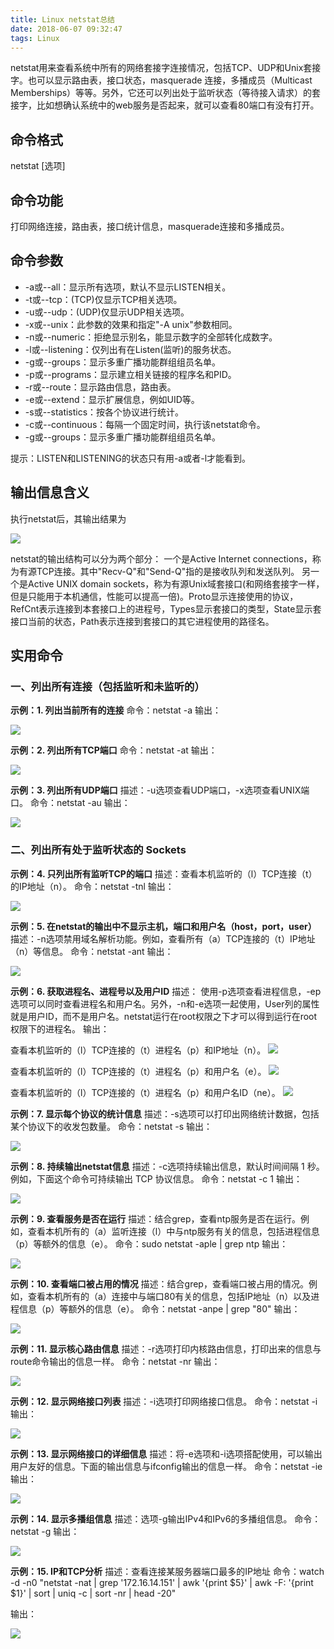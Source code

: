 ```yaml
---
title: Linux netstat总结
date: 2018-06-07 09:32:47
tags: Linux
---
```


netstat用来查看系统中所有的网络套接字连接情况，包括TCP、UDP和Unix套接字。也可以显示路由表，接口状态，masquerade 连接，多播成员（Multicast Memberships）等等。另外，它还可以列出处于监听状态（等待接入请求）的套接字，比如想确认系统中的web服务是否起来，就可以查看80端口有没有打开。

<!-- more -->
## 命令格式
netstat [选项]

## 命令功能
打印网络连接，路由表，接口统计信息，masquerade连接和多播成员。

## 命令参数

- -a或--all：显示所有选项，默认不显示LISTEN相关。
- -t或--tcp：(TCP)仅显示TCP相关选项。
- -u或--udp：(UDP)仅显示UDP相关选项。
- -x或--unix：此参数的效果和指定"-A unix"参数相同。
- -n或--numeric：拒绝显示别名，能显示数字的全部转化成数字。
- -l或--listening：仅列出有在Listen(监听)的服务状态。
- -g或--groups：显示多重广播功能群组组员名单。
- -p或--programs：显示建立相关链接的程序名和PID。
- -r或--route：显示路由信息，路由表。
- -e或--extend：显示扩展信息，例如UID等。
- -s或--statistics：按各个协议进行统计。
- -c或--continuous：每隔一个固定时间，执行该netstat命令。
- -g或--groups：显示多重广播功能群组组员名单。

提示：LISTEN和LISTENING的状态只有用-a或者-l才能看到。

## 输出信息含义
执行netstat后，其输出结果为

![](http://p9xqnn501.bkt.clouddn.com/netstat/netstat.png)

netstat的输出结构可以分为两个部分：
一个是Active Internet connections，称为有源TCP连接。其中"Recv-Q"和"Send-Q"指的是接收队列和发送队列。
另一个是Active UNIX domain sockets，称为有源Unix域套接口(和网络套接字一样，但是只能用于本机通信，性能可以提高一倍)。Proto显示连接使用的协议，RefCnt表示连接到本套接口上的进程号，Types显示套接口的类型，State显示套接口当前的状态，Path表示连接到套接口的其它进程使用的路径名。

## 实用命令

### 一、列出所有连接（包括监听和未监听的）
**示例：1. 列出当前所有的连接**
命令：netstat -a
输出：

![](http://p9xqnn501.bkt.clouddn.com/netstat/netstat-a.png)


**示例：2. 列出所有TCP端口**
命令：netstat -at
输出：

![](http://p9xqnn501.bkt.clouddn.com/netstat/netstat-at.png)


**示例：3. 列出所有UDP端口**
描述：-u选项查看UDP端口，-x选项查看UNIX端口。
命令：netstat -au
输出：

![](http://p9xqnn501.bkt.clouddn.com/netstat/netstat-au.png)


### 二、列出所有处于监听状态的 Sockets

**示例：4. 只列出所有监听TCP的端口**
描述：查看本机监听的（l）TCP连接（t）的IP地址（n）。
命令：netstat -tnl
输出：

![](http://p9xqnn501.bkt.clouddn.com/netstat/netstat-tnl.png)


**示例：5. 在netstat的输出中不显示主机，端口和用户名（host，port，user）**
描述：-n选项禁用域名解析功能。例如，查看所有（a）TCP连接的（t）IP地址（n）等信息。
命令：netstat -ant
输出：

![](http://p9xqnn501.bkt.clouddn.com/netstat/netstat-ant.png)

**示例：6. 获取进程名、进程号以及用户ID**
描述：
使用-p选项查看进程信息，-ep选项可以同时查看进程名和用户名。另外，-n和-e选项一起使用，User列的属性就是用户ID，而不是用户名。netstat运行在root权限之下才可以得到运行在root权限下的进程名。
输出：

查看本机监听的（l）TCP连接的（t）进程名（p）和IP地址（n）。
![](http://p9xqnn501.bkt.clouddn.com/netstat/netstat-tnlp.png)

查看本机监听的（l）TCP连接的（t）进程名（p）和用户名（e）。
![](http://p9xqnn501.bkt.clouddn.com/netstat/netstat-tlpe.png)

查看本机监听的（l）TCP连接的（t）进程名（p）和用户名ID（ne）。
![](http://p9xqnn501.bkt.clouddn.com/netstat/netstat-tlpen.png)

**示例：7. 显示每个协议的统计信息**
描述：-s选项可以打印出网络统计数据，包括某个协议下的收发包数量。
命令：netstat -s
输出：

![](http://p9xqnn501.bkt.clouddn.com/netstat/netstat-s.png)


**示例：8. 持续输出netstat信息**
描述：-c选项持续输出信息，默认时间间隔 1 秒。例如，下面这个命令可持续输出 TCP 协议信息。
命令：netstat -c 1
输出：

![](http://p9xqnn501.bkt.clouddn.com/netstat/netstat-c.png)

**示例：9. 查看服务是否在运行**
描述：结合grep，查看ntp服务是否在运行。例如，查看本机所有的（a）监听连接（l）中与ntp服务有关的信息，包括进程信息（p）等额外的信息（e）。
命令：sudo netstat -aple | grep ntp
输出：

![](http://p9xqnn501.bkt.clouddn.com/netstat/netstat-grep.png)

**示例：10. 查看端口被占用的情况**
描述：结合grep，查看端口被占用的情况。例如，查看本机所有的（a）连接中与端口80有关的信息，包括IP地址（n）以及进程信息（p）等额外的信息（e）。
命令：netstat -anpe | grep "80"
输出：

![](http://p9xqnn501.bkt.clouddn.com/netstat/netstat-grep-port.png)

**示例：11. 显示核心路由信息**
描述：-r选项打印内核路由信息，打印出来的信息与route命令输出的信息一样。
命令：netstat -nr
输出：

![](http://p9xqnn501.bkt.clouddn.com/netstat/netstat-rn.png)


**示例：12. 显示网络接口列表**
描述：-i选项打印网络接口信息。
命令：netstat -i
输出：

![](http://p9xqnn501.bkt.clouddn.com/netstat/netstat-i.png)


**示例：13. 显示网络接口的详细信息**
描述：将-e选项和-i选项搭配使用，可以输出用户友好的信息。下面的输出信息与ifconfig输出的信息一样。
命令：netstat -ie
输出：

![](http://p9xqnn501.bkt.clouddn.com/netstat/netstat-ie.png)


**示例：14. 显示多播组信息**
描述：选项-g输出IPv4和IPv6的多播组信息。
命令：netstat -g
输出：

![](http://p9xqnn501.bkt.clouddn.com/netstat/netstat-g.png)


**示例：15. IP和TCP分析**
描述：查看连接某服务器端口最多的IP地址
命令：watch -d -n0 "netstat -nat | grep '172.16.14.151' | awk '{print $5}' | awk -F: '{print $1}' | sort | uniq -c | sort -nr | head -20"

输出：

![](http://p9xqnn501.bkt.clouddn.com/netstat/netstat-watch.png)